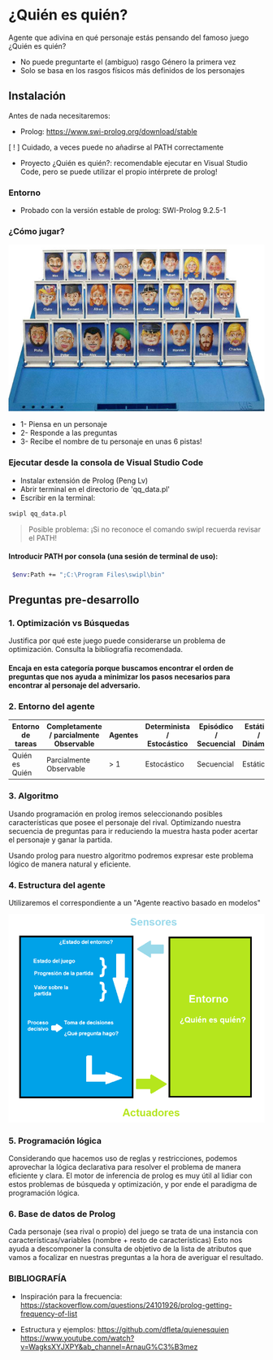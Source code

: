 # ¿Quién es quién?
Agente que adivina en qué personaje estás pensando del famoso juego ¿Quién es quién?
- No puede preguntarte el (ambiguo) rasgo Género la primera vez
- Solo se basa en los rasgos físicos más definidos de los personajes

## Instalación
Antes de nada necesitaremos:
- Prolog:
https://www.swi-prolog.org/download/stable

[ ! ] Cuidado, a veces puede no añadirse al PATH correctamente

- Proyecto ¿Quién es quién?: recomendable ejecutar en Visual Studio Code, pero se puede utilizar el propio intérprete de prolog!

### Entorno
- Probado con la versión estable de prolog: SWI-Prolog 9.2.5-1

### ¿Cómo jugar?

![Tablero](img/tablero.jpg)

- 1- Piensa en un personaje
- 2- Responde a las preguntas
- 3- Recibe el nombre de tu personaje en unas 6 pistas!

### Ejecutar desde la consola de Visual Studio Code
- Instalar extensión de Prolog (Peng Lv)
- Abrir terminal en el directorio de 'qq_data.pl'
- Escribir en la terminal:

```sh
swipl qq_data.pl
```

> Posible problema:  ¡Si no reconoce el comando swipl recuerda revisar el PATH!

#### Introducir PATH por consola (una sesión de terminal de uso):
```sh
 $env:Path += ";C:\Program Files\swipl\bin"
 ```

## Preguntas pre-desarrollo

### 1. Optimización vs Búsquedas

Justifica por qué este juego puede considerarse un problema de optimización. Consulta la bibliografía recomendada.

#### Encaja en esta categoría porque buscamos encontrar el orden de preguntas que nos ayuda a minimizar los pasos necesarios para encontrar al personaje del adversario.

### 2. Entorno del agente

| Entorno de tareas | Completamente / parcialmente Observable | Agentes | Determinista / Estocástico | Episódico / Secuencial | Estático / Dinámico | Discreto / Continuo |
|-------------------|----------------------------------------|---------|----------------------------|------------------------|---------------------|---------------------|
| Quién es Quién    | Parcialmente Observable               | > 1       | Estocástico               | Secuencial             | Estático            | Discreto            |

### 3. Algoritmo

Usando programación en prolog iremos seleccionando posibles características que posee el personaje del rival. Optimizando nuestra secuencia de preguntas para ir reduciendo la muestra hasta poder acertar el personaje y ganar la partida.

Usando prolog para nuestro algoritmo podremos expresar este problema lógico de manera natural y eficiente.

### 4. Estructura del agente

Utilizaremos el correspondiente a un "Agente reactivo basado en modelos"

![Diagrama del Agente](img/diagrama.png)

### 5. Programación lógica

Considerando que hacemos uso de reglas y restricciones, podemos aprovechar la lógica declarativa para resolver el problema de manera eficiente y clara.
El motor de inferencia de prolog es muy útil al lidiar con estos problemas de búsqueda y optimización, y por ende el paradigma de programación lógica.

### 6. Base de datos de Prolog

Cada personaje (sea rival o propio) del juego se trata de una instancia con características/variables (nombre + resto de características)
Esto nos ayuda a descomponer la consulta de objetivo de la lista de atributos que vamos a focalizar en nuestras preguntas a la hora de averiguar el resultado.

### BIBLIOGRAFÍA
- Inspiración para la frecuencia:
https://stackoverflow.com/questions/24101926/prolog-getting-frequency-of-list

- Estructura y ejemplos:
https://github.com/dfleta/quienesquien
https://www.youtube.com/watch?v=WagksXYJXPY&ab_channel=ArnauG%C3%B3mez
